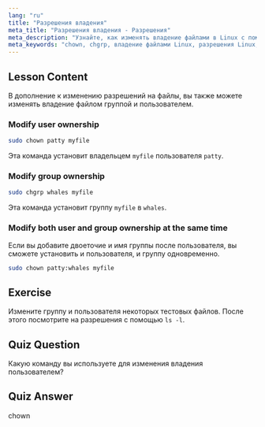 ```yaml
---
lang: "ru"
title: "Разрешения владения"
meta_title: "Разрешения владения - Разрешения"
meta_description: "Узнайте, как изменять владение файлами в Linux с помощью команд chown и chgrp. Разберитесь с разрешениями пользователей и групп с помощью этого руководства по Linux для начинающих."
meta_keywords: "chown, chgrp, владение файлами Linux, разрешения Linux, команды Linux, Linux для начинающих, руководство по Linux, учебник по Linux"
---
```


## Lesson Content

В дополнение к изменению разрешений на файлы, вы также можете изменять владение файлом группой и пользователем.

### Modify user ownership

```bash
sudo chown patty myfile
```

Эта команда установит владельцем `myfile` пользователя `patty`.

### Modify group ownership

```bash
sudo chgrp whales myfile
```

Эта команда установит группу `myfile` в `whales`.

### Modify both user and group ownership at the same time

Если вы добавите двоеточие и имя группы после пользователя, вы сможете установить и пользователя, и группу одновременно.

```bash
sudo chown patty:whales myfile
```

## Exercise

Измените группу и пользователя некоторых тестовых файлов. После этого посмотрите на разрешения с помощью `ls -l`.

## Quiz Question

Какую команду вы используете для изменения владения пользователем?

## Quiz Answer

chown
